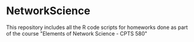 # NetworkScience
This repository includes all the R code scripts for homeworks done as part of the course "Elements of Network Science - CPTS 580"
